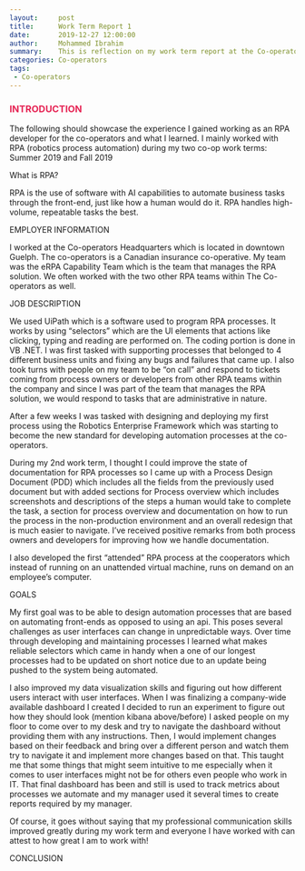 ```yaml
---
layout:     post
title:      Work Term Report 1
date:       2019-12-27 12:00:00
author:     Mohammed Ibrahim
summary:    This is reflection on my work term report at the Co-operators
categories: Co-operators
tags:
 - Co-operators
---
```


<h3 style="color:#e62555;"> INTRODUCTION </h3>

The following should showcase the experience I gained working as an RPA developer for the co-operators and what I learned.
I mainly worked with RPA (robotics process automation) during my two co-op work terms: Summer 2019 and Fall 2019

What is RPA?

RPA is the use of software with AI capabilities to automate business tasks through the front-end, just like how a human would do it. RPA handles high-volume, repeatable tasks the best.

EMPLOYER INFORMATION

I worked at the Co-operators Headquarters which is located in downtown Guelph. The co-operators is a Canadian insurance co-operative. My team was the eRPA Capability Team which is the team that manages the RPA solution. We often worked with the two other RPA teams within The Co-operators as well. 

JOB DESCRIPTION

We used UiPath which is a software used to program RPA processes. It works by using “selectors” which are the UI elements that actions like clicking, typing and reading are performed on. The coding portion is done in VB .NET. I was first tasked with supporting processes that belonged to 4 different business units and fixing any bugs and failures that came up. I also took turns with people on my team to be “on call” and respond to tickets coming from process owners or developers from other RPA teams within the company and since I was part of the team that manages the RPA solution, we would respond to tasks that are administrative in nature. 

After a few weeks I was tasked with designing and deploying my first process using the Robotics Enterprise Framework which was starting to become the new standard for developing automation processes at the co-operators.

During my 2nd work term, I thought I could improve the state of documentation for RPA processes so I came up with a Process Design Document (PDD) which includes all the fields from the previously used document but with added sections for Process overview which includes screenshots and descriptions of the steps a human would take to complete the task, a section for process overview and documentation on how to run the process in the non-production environment and an overall redesign that is much easier to navigate. I’ve received positive remarks from both process owners and developers for improving how we handle documentation.

I also developed the first “attended” RPA process at the cooperators which instead of running on an unattended virtual machine, runs on demand on an employee’s computer.

GOALS

My first goal was to be able to design automation processes that are based on automating front-ends as opposed to using an api. This poses several challenges as user interfaces can change in unpredictable ways. Over time through developing and maintaining processes I learned what makes reliable selectors which came in handy when a one of our longest processes had to be updated on short notice due to an update being pushed to the system being automated.

I also improved my data visualization skills and figuring out how different users interact with user interfaces. When I was finalizing a company-wide available dashboard I created I decided to run an experiment to figure out how they should look (mention kibana above/before) I asked people on my floor to come over to my desk and try to navigate the dashboard without providing them with any instructions. Then, I would implement changes based on their feedback and bring over a different person and watch them try to navigate it and implement more changes based on that. This taught me that some things that might seem intuitive to me especially when it comes to user interfaces might not be for others even people who work in IT. That final dashboard has been and still is used to track metrics about processes we automate and my manager used it several times to create reports required by my manager.

Of course, it goes without saying that my professional communication skills improved greatly during my work term and everyone I have worked with can attest to how great I am to work with!

CONCLUSION


